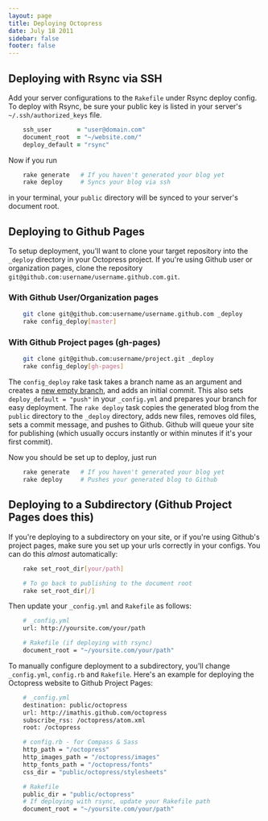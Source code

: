 ```yaml
---
layout: page
title: Deploying Octopress
date: July 18 2011
sidebar: false
footer: false
---
```


<h2 id="rsync">Deploying with Rsync via SSH</h2>

Add your server configurations to the `Rakefile` under Rsync deploy config. To deploy with Rsync, be sure your public key is listed in your server's `~/.ssh/authorized_keys` file.

``` ruby
    ssh_user       = "user@domain.com"
    document_root  = "~/website.com/"
    deploy_default = "rsync"
```

Now if you run

``` sh
    rake generate   # If you haven't generated your blog yet
    rake deploy     # Syncs your blog via ssh
```

in your terminal, your `public` directory will be synced to your server's document root.

<h2 id="github_pages">Deploying to Github Pages</h2>

To setup deployment, you'll want to clone your target repository into the `_deploy` directory in your Octopress project.
If you're using Github user or organization pages, clone the repository `git@github.com:username/username.github.com.git`.

### With Github User/Organization pages

``` sh
    git clone git@github.com:username/username.github.com _deploy
    rake config_deploy[master]
```

### With Github Project pages (gh-pages)

``` sh
    git clone git@github.com:username/project.git _deploy
    rake config_deploy[gh-pages]
```

The `config_deploy` rake task takes a branch name as an argument and creates a [new empty branch](http://book.git-scm.com/5_creating_new_empty_branches.html), and adds an initial commit.
This also sets `deploy_default = "push"` in your `_config.yml` and prepares your branch for easy deployment. The `rake deploy` task copies the generated blog from the `public` directory to the `_deploy` directory, adds new files, removes old files, sets a commit message, and pushes to Github.
Github will queue your site for publishing (which usually occurs instantly or within minutes if it's your first commit).

Now you should be set up to deploy, just run

``` sh
    rake generate   # If you haven't generated your blog yet
    rake deploy     # Pushes your generated blog to Github
```

<h2 id="deploy_subdir">Deploying to a Subdirectory (Github Project Pages does this)</h2>

If you're deploying to a subdirectory on your site, or if you're using Github's project pages, make sure you set up your urls correctly in your configs.
You can do this *almost* automatically:

``` sh
    rake set_root_dir[your/path]

    # To go back to publishing to the document root
    rake set_root_dir[/]
```

Then update your `_config.yml` and `Rakefile` as follows:

``` sh
    # _config.yml
    url: http://yoursite.com/your/path

    # Rakefile (if deploying with rsync)
    document_root = "~/yoursite.com/your/path"
```

To manually configure deployment to a subdirectory, you'll change `_config.yml`, `config.rb` and `Rakefile`.
Here's an example for deploying the Octopress website to Github Project Pages:

``` sh
    # _config.yml
    destination: public/octopress
    url: http://imathis.github.com/octopress
    subscribe_rss: /octopress/atom.xml
    root: /octopress

    # config.rb - for Compass & Sass
    http_path = "/octopress"
    http_images_path = "/octopress/images"
    http_fonts_path = "/octopress/fonts"
    css_dir = "public/octopress/stylesheets"

    # Rakefile
    public_dir = "public/octopress"
    # If deploying with rsync, update your Rakefile path
    document_root = "~/yoursite.com/your/path"
```
